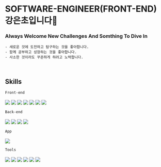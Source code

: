 # SOFTWARE-ENGINEER(FRONT-END) 강은초입니다👋


### Always Welcome New Challenges And Somthing To Dive In
```
- 새로운 것에 도전하고 탐구하는 것을 좋아합니다.
- 함께 공부하고 성장하는 것을 좋아합니다.
- 사소한 것이라도 꾸준하게 하려고 노력합니다.
```

<br>


## Skills
`Front-end`</br>   
  <a><img src="https://img.shields.io/badge/typescript-3178C6?style=for-the-badge&logo=typescript&logoColor=black"> </a>
  <img src="https://img.shields.io/badge/javascript-47A248?style=for-the-badge&logo=javascript&logoColor=black"> 
  <img src="https://img.shields.io/badge/react-61DAFB?style=for-the-badge&logo=react&logoColor=black"> 
  <img src="https://img.shields.io/badge/html5-E34F26?style=for-the-badge&logo=html5&logoColor=white"> 
  <img src="https://img.shields.io/badge/css-1572B6?style=for-the-badge&logo=css3&logoColor=white"> 
  <img src="https://img.shields.io/badge/jquery-0769AD?style=for-the-badge&logo=jquery&logoColor=white">
  <img src="https://img.shields.io/badge/bootstrap-7952B3?style=for-the-badge&logo=bootstrap&logoColor=white">
  
  `Back-end`</br>   
  <a><img src="https://img.shields.io/badge/mongodb-339933?style=for-the-badge&logo=mongodb&logoColor=white"></a>
  <img src="https://img.shields.io/badge/awsamplify-FF9900?style=for-the-badge&logo=awsamplify&logoColor=white">
  <img src="https://img.shields.io/badge/graphql-E10098?style=for-the-badge&logo=graphql&logoColor=white">
  <img src="https://img.shields.io/badge/node.js-339933?style=for-the-badge&logo=Node.js&logoColor=white">

  
  `App`</br>   
   <img src="https://img.shields.io/badge/flutter-02569B?style=for-the-badge&logo=flutter&logoColor=white">  

  `Tools`</br>   
  <img src="https://img.shields.io/badge/github-181717?style=for-the-badge&logo=github&logoColor=white">
  <img src="https://img.shields.io/badge/git-F05032?style=for-the-badge&logo=git&logoColor=white">
  <img src="https://img.shields.io/badge/gitlab-FC6D26?style=for-the-badge&logo=gitlab&logoColor=white">
  <img src="https://img.shields.io/badge/slack-4A154B?style=for-the-badge&logo=slack&logoColor=white">
  <img src="https://img.shields.io/badge/teams-6264A7?style=for-the-badge&logo=teams&logoColor=white">
  <img src="https://img.shields.io/badge/discord-5865F2?style=for-the-badge&logo=discord&logoColor=white">



<!--
**cho7778/cho7778** is a ✨ _special_ ✨ repository because its `README.md` (this file) appears on your GitHub profile.

Here are some ideas to get you started:

- 🔭 I’m currently working on ...
- 🌱 I’m currently learning ...
- 👯 I’m looking to collaborate on ...
- 🤔 I’m looking for help with ...
- 💬 Ask me about ...
- 📫 How to reach me: ...
- 😄 Pronouns: ...
- ⚡ Fun fact: ...
-->

